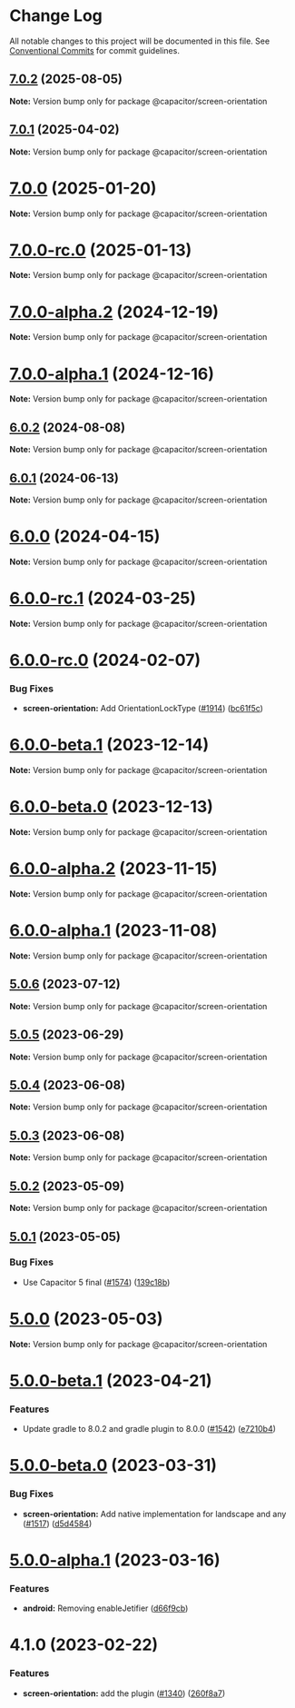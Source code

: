 # Change Log

All notable changes to this project will be documented in this file.
See [Conventional Commits](https://conventionalcommits.org) for commit guidelines.

## [7.0.2](https://github.com/ionic-team/capacitor-plugins/compare/@capacitor/screen-orientation@7.0.1...@capacitor/screen-orientation@7.0.2) (2025-08-05)

**Note:** Version bump only for package @capacitor/screen-orientation

## [7.0.1](https://github.com/ionic-team/capacitor-plugins/compare/@capacitor/screen-orientation@7.0.0...@capacitor/screen-orientation@7.0.1) (2025-04-02)

**Note:** Version bump only for package @capacitor/screen-orientation

# [7.0.0](https://github.com/ionic-team/capacitor-plugins/compare/@capacitor/screen-orientation@7.0.0-rc.0...@capacitor/screen-orientation@7.0.0) (2025-01-20)

**Note:** Version bump only for package @capacitor/screen-orientation

# [7.0.0-rc.0](https://github.com/ionic-team/capacitor-plugins/compare/@capacitor/screen-orientation@7.0.0-alpha.2...@capacitor/screen-orientation@7.0.0-rc.0) (2025-01-13)

**Note:** Version bump only for package @capacitor/screen-orientation

# [7.0.0-alpha.2](https://github.com/ionic-team/capacitor-plugins/compare/@capacitor/screen-orientation@7.0.0-alpha.1...@capacitor/screen-orientation@7.0.0-alpha.2) (2024-12-19)

**Note:** Version bump only for package @capacitor/screen-orientation

# [7.0.0-alpha.1](https://github.com/ionic-team/capacitor-plugins/compare/@capacitor/screen-orientation@6.0.2...@capacitor/screen-orientation@7.0.0-alpha.1) (2024-12-16)

**Note:** Version bump only for package @capacitor/screen-orientation

## [6.0.2](https://github.com/ionic-team/capacitor-plugins/compare/@capacitor/screen-orientation@6.0.1...@capacitor/screen-orientation@6.0.2) (2024-08-08)

**Note:** Version bump only for package @capacitor/screen-orientation

## [6.0.1](https://github.com/ionic-team/capacitor-plugins/compare/@capacitor/screen-orientation@6.0.0...@capacitor/screen-orientation@6.0.1) (2024-06-13)

**Note:** Version bump only for package @capacitor/screen-orientation

# [6.0.0](https://github.com/ionic-team/capacitor-plugins/compare/@capacitor/screen-orientation@6.0.0-rc.1...@capacitor/screen-orientation@6.0.0) (2024-04-15)

**Note:** Version bump only for package @capacitor/screen-orientation

# [6.0.0-rc.1](https://github.com/ionic-team/capacitor-plugins/compare/@capacitor/screen-orientation@6.0.0-rc.0...@capacitor/screen-orientation@6.0.0-rc.1) (2024-03-25)

**Note:** Version bump only for package @capacitor/screen-orientation

# [6.0.0-rc.0](https://github.com/ionic-team/capacitor-plugins/compare/@capacitor/screen-orientation@6.0.0-beta.1...@capacitor/screen-orientation@6.0.0-rc.0) (2024-02-07)

### Bug Fixes

- **screen-orientation:** Add OrientationLockType ([#1914](https://github.com/ionic-team/capacitor-plugins/issues/1914)) ([bc61f5c](https://github.com/ionic-team/capacitor-plugins/commit/bc61f5cd82fecb11fa039919f555d5b2596071ab))

# [6.0.0-beta.1](https://github.com/ionic-team/capacitor-plugins/compare/@capacitor/screen-orientation@6.0.0-beta.0...@capacitor/screen-orientation@6.0.0-beta.1) (2023-12-14)

**Note:** Version bump only for package @capacitor/screen-orientation

# [6.0.0-beta.0](https://github.com/ionic-team/capacitor-plugins/compare/@capacitor/screen-orientation@6.0.0-alpha.2...@capacitor/screen-orientation@6.0.0-beta.0) (2023-12-13)

**Note:** Version bump only for package @capacitor/screen-orientation

# [6.0.0-alpha.2](https://github.com/ionic-team/capacitor-plugins/compare/@capacitor/screen-orientation@6.0.0-alpha.1...@capacitor/screen-orientation@6.0.0-alpha.2) (2023-11-15)

**Note:** Version bump only for package @capacitor/screen-orientation

# [6.0.0-alpha.1](https://github.com/ionic-team/capacitor-plugins/compare/@capacitor/screen-orientation@5.0.6...@capacitor/screen-orientation@6.0.0-alpha.1) (2023-11-08)

**Note:** Version bump only for package @capacitor/screen-orientation

## [5.0.6](https://github.com/ionic-team/capacitor-plugins/compare/@capacitor/screen-orientation@5.0.5...@capacitor/screen-orientation@5.0.6) (2023-07-12)

**Note:** Version bump only for package @capacitor/screen-orientation

## [5.0.5](https://github.com/ionic-team/capacitor-plugins/compare/@capacitor/screen-orientation@5.0.4...@capacitor/screen-orientation@5.0.5) (2023-06-29)

**Note:** Version bump only for package @capacitor/screen-orientation

## [5.0.4](https://github.com/ionic-team/capacitor-plugins/compare/@capacitor/screen-orientation@5.0.3...@capacitor/screen-orientation@5.0.4) (2023-06-08)

**Note:** Version bump only for package @capacitor/screen-orientation

## [5.0.3](https://github.com/ionic-team/capacitor-plugins/compare/@capacitor/screen-orientation@5.0.2...@capacitor/screen-orientation@5.0.3) (2023-06-08)

**Note:** Version bump only for package @capacitor/screen-orientation

## [5.0.2](https://github.com/ionic-team/capacitor-plugins/compare/@capacitor/screen-orientation@5.0.1...@capacitor/screen-orientation@5.0.2) (2023-05-09)

**Note:** Version bump only for package @capacitor/screen-orientation

## [5.0.1](https://github.com/ionic-team/capacitor-plugins/compare/@capacitor/screen-orientation@5.0.0...@capacitor/screen-orientation@5.0.1) (2023-05-05)

### Bug Fixes

- Use Capacitor 5 final ([#1574](https://github.com/ionic-team/capacitor-plugins/issues/1574)) ([139c18b](https://github.com/ionic-team/capacitor-plugins/commit/139c18b86a11d31246e952d1a74335ff8ce5dbc2))

# [5.0.0](https://github.com/ionic-team/capacitor-plugins/compare/@capacitor/screen-orientation@5.0.0-beta.1...@capacitor/screen-orientation@5.0.0) (2023-05-03)

**Note:** Version bump only for package @capacitor/screen-orientation

# [5.0.0-beta.1](https://github.com/ionic-team/capacitor-plugins/compare/@capacitor/screen-orientation@5.0.0-beta.0...@capacitor/screen-orientation@5.0.0-beta.1) (2023-04-21)

### Features

- Update gradle to 8.0.2 and gradle plugin to 8.0.0 ([#1542](https://github.com/ionic-team/capacitor-plugins/issues/1542)) ([e7210b4](https://github.com/ionic-team/capacitor-plugins/commit/e7210b47867644f5983e37acdbf0247214ec232d))

# [5.0.0-beta.0](https://github.com/ionic-team/capacitor-plugins/compare/@capacitor/screen-orientation@5.0.0-alpha.1...@capacitor/screen-orientation@5.0.0-beta.0) (2023-03-31)

### Bug Fixes

- **screen-orientation:** Add native implementation for landscape and any ([#1517](https://github.com/ionic-team/capacitor-plugins/issues/1517)) ([d5d4584](https://github.com/ionic-team/capacitor-plugins/commit/d5d4584a2f2f17ea80fd6d6139991ecc6edbd4c8))

# [5.0.0-alpha.1](https://github.com/ionic-team/capacitor-plugins/compare/@capacitor/screen-orientation@4.1.0...@capacitor/screen-orientation@5.0.0-alpha.1) (2023-03-16)

### Features

- **android:** Removing enableJetifier ([d66f9cb](https://github.com/ionic-team/capacitor-plugins/commit/d66f9cbd9da7e3b1d8c64ca6a5b45156867d4a04))

# 4.1.0 (2023-02-22)

### Features

- **screen-orientation:** add the plugin ([#1340](https://github.com/ionic-team/capacitor-plugins/issues/1340)) ([260f8a7](https://github.com/ionic-team/capacitor-plugins/commit/260f8a79c8363b71ffdb5ace20727e540f2d0520))
